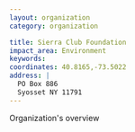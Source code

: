 ```yaml
---
layout: organization
category: organization

title: Sierra Club Foundation
impact_area: Environment
keywords: 
coordinates: 40.8165,-73.5022
address: |
  PO Box 886
  Syosset NY 11791
---
```

Organization's overview
